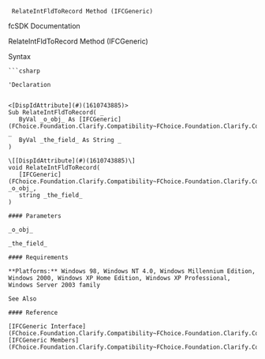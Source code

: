 ﻿     RelateIntFldToRecord Method (IFCGeneric)                                                   

fcSDK Documentation

RelateIntFldToRecord Method (IFCGeneric)

Syntax

```vbnet
```csharp

'Declaration
 

<[DispIdAttribute](#)(1610743885)>
Sub RelateIntFldToRecord( _
   ByVal _o_obj_ As [IFCGeneric](FChoice.Foundation.Clarify.Compatibility~FChoice.Foundation.Clarify.Compatibility.IFCGeneric.md), _
   ByVal _the_field_ As String _
) 

\[[DispIdAttribute](#)(1610743885)\]
void RelateIntFldToRecord( 
   [IFCGeneric](FChoice.Foundation.Clarify.Compatibility~FChoice.Foundation.Clarify.Compatibility.IFCGeneric.md) _o_obj_,
   string _the_field_
)

#### Parameters

_o_obj_

_the_field_

#### Requirements

**Platforms:** Windows 98, Windows NT 4.0, Windows Millennium Edition, Windows 2000, Windows XP Home Edition, Windows XP Professional, Windows Server 2003 family

See Also

#### Reference

[IFCGeneric Interface](FChoice.Foundation.Clarify.Compatibility~FChoice.Foundation.Clarify.Compatibility.IFCGeneric.md)  
[IFCGeneric Members](FChoice.Foundation.Clarify.Compatibility~FChoice.Foundation.Clarify.Compatibility.IFCGeneric_members.md)